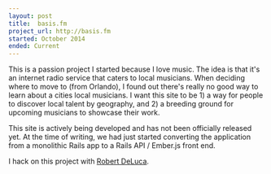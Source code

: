 ```yaml
---
layout: post
title:  basis.fm
project_url: http://basis.fm
started: October 2014
ended: Current
---
```


<p>This is a passion project I started because I love music. The idea is that it's an internet radio service that caters to local musicians. When deciding where to move to (from Orlando), I found out there's really no good way to learn about a cities local musicians. I want this site to be 1) a way for people to discover local talent by geography, and 2) a breeding ground for upcoming musicians to showcase their work.</p>

<p>This site is actively being developed and has not been officially released yet. At the time of writing, we had just started converting the application from a monolithic Rails app to a Rails API / Ember.js front end.</p>

<p>I hack on this project with <a href="http://robert-deluca.com" target="_blank">Robert DeLuca</a>.</p>
